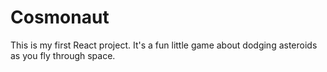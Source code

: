 # Cosmonaut
This is my first React project. It's a fun little game about dodging asteroids as you fly through space.
